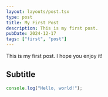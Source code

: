 ```yaml
---
layout: layouts/post.tsx
type: post
title: My First Post
description: This is my first post.
pubDate: 2024-12-17
tags: ["first", "post"]
---
```


This is my first post. I hope you enjoy it!

## Subtitle

```ts
console.log("Hello, world!");
```
